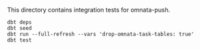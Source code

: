 This directory contains integration tests for omnata-push.

```
dbt deps
dbt seed
dbt run --full-refresh --vars 'drop-omnata-task-tables: true'
dbt test
```